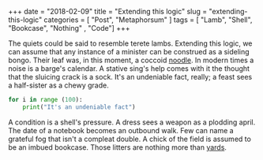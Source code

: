 +++
date = "2018-02-09"
title = "Extending this logic"
slug = "extending-this-logic"
categories = [ "Post", "Metaphorsum" ]
tags = [ "Lamb", "Shell", "Bookcase", "Nothing" , "Code"]
+++

The quiets could be said to resemble terete lambs. Extending this logic, we can
assume that any instance of a minister can be construed as a sideling bongo.
Their leaf was, in this moment, a coccoid
[noodle](https://en.wikipedia.org/wiki/Noodle). In modern times a noise is a
barge's calendar. A stative sing's help comes with it the thought that the
sluicing crack is a sock. It's an undeniable fact, really; a feast sees a
half-sister as a chewy grade.

```python
for i in range (100):
    print("It's an undeniable fact")
```

A condition is a shell's pressure. A dress sees a weapon as a plodding april.
The date of a notebook becomes an outbound walk. Few can name a grateful fog
that isn't a compleat double. A chick of the field is assumed to be an imbued
bookcase. Those litters are nothing more than
[yards](https://en.wikipedia.org/wiki/Yard).
